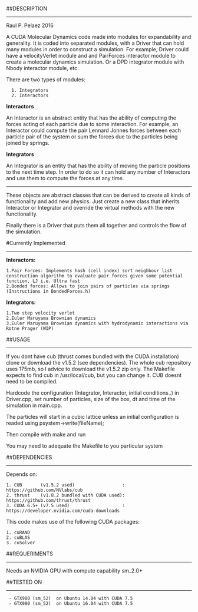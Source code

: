 ##DESCRIPTION

-----------------
Raul P. Pelaez 2016

A CUDA Molecular Dynamics code made into modules for expandability and generality.
It is coded into separated modules, with a Driver that can hold many modules in order to construct a simulation. For example, Driver could have a velocityVerlet module and and PairForces interactor module to create a molecular dynamics simulation. Or a DPD integrator module with Nbody interactor module, etc.

There are two types of modules:

      1. Integrators
      2. Interactors

**Interactors**

An Interactor is an abstract entity that has the ability of computing the forces acting of each particle due to some interaction.
For example, an Interactor could compute the pair Lennard Jonnes forces between each particle pair of the system or sum the forces due to the particles being joined by springs. 

**Integrators**

An Integrator is an entity that has the ability of moving the particle positions to the next time step. 
In order to do so it can hold any number of Interactors and use them to compute the forces at any time.

----------------

These objects are abstract classes that can be derived to create all kinds of functionality and add new physics. Just create a new class that inherits Interactor or Integrator and override the virtual methods with the new functionality.


Finally there is a Driver that puts them all together and controls the flow of the simulation.


#Currently Implemented

-----------------------
**Interactors:**

	1.Pair Forces: Implements hash (cell index) sort neighbour list construction algorithm to evaluate pair forces given some potential function, LJ i.e. Ultra fast
	2.Bonded forces: Allows to join pairs of particles via springs (Instructions in BondedForces.h)
	
**Integrators:**

	1.Two step velocity verlet
	2.Euler Maruyama Brownian dynamics
	3.Euler Maruyama Brownian dynamics with hydrodynamic interactions via Rotne Prager (WIP)

##USAGE

-------------------
If you dont have cub (thrust comes bundled with the CUDA installation) clone or download the v1.5.2 (see dependencies).
The whole cub repository uses 175mb, so I advice to download the v1.5.2 zip only.
The Makefile expects to find cub in /usr/local/cub, but you can change it. CUB doesnt need to be compiled.

Hardcode the configuration (Integrator, Interactor, initial conditions..) in Driver.cpp, set number of particles, size of the box, dt and time of the simulation in main.cpp.

The particles will start in a cubic lattice unless an initial configuration is readed using psystem->write(fileName);

Then compile with make and run

You may need to adequate the Makefile to you particular system

##DEPENDENCIES

---------------------
Depends on:

	1. CUB       (v1.5.2 used)                  :   https://github.com/NVlabs/cub
	2. thrust    (v1.8.2 bundled with CUDA used):   https://github.com/thrust/thrust
	3. CUDA 6.5+ (v7.5 used)                    :   https://developer.nvidia.com/cuda-downloads

This code makes use of the following CUDA packages:
	
	1. cuRAND
	2. cuBLAS
	3. cuSolver
	

##REQUERIMENTS

--------------------
Needs an NVIDIA GPU with compute capability sm_2.0+

##TESTED ON

------------
	 - GTX980 (sm_52)  on Ubuntu 14.04 with CUDA 7.5
     - GTX980 (sm_52)  on Ubuntu 16.04 with CUDA 7.5
